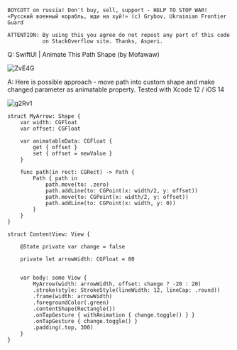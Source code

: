 ```
BOYCOTT on russia! Don't buy, sell, support - HELP TO STOP WAR!
«Русский военный корабль, иди на хуй!» (c) Grybov, Ukrainian Frontier Guard

ATTENTION: By using this you agree do not repost any part of this code
           on StackOverflow site. Thanks, Asperi.
```

Q: SwiftUI | Animate This Path Shape (by Mofawaw)

![ZvE4G](https://user-images.githubusercontent.com/62171579/168001714-ed9fa863-2717-40ef-8e24-b65e71704c80.gif)

A: Here is possible approach - move path into custom shape and make changed parameter as animatable property. Tested with Xcode 12 / iOS 14

![g2Rv1](https://user-images.githubusercontent.com/62171579/168001619-ab72c32e-4808-4147-a9eb-b4f9e1aa54b2.gif)

```
struct MyArrow: Shape {
	var width: CGFloat
	var offset: CGFloat
	
	var animatableData: CGFloat {
		get { offset }
		set { offset = newValue }
	}
	
	func path(in rect: CGRect) -> Path {
        Path { path in
            path.move(to: .zero)
            path.addLine(to: CGPoint(x: width/2, y: offset))
            path.move(to: CGPoint(x: width/2, y: offset))
            path.addLine(to: CGPoint(x: width, y: 0))
        }
	}
}

struct ContentView: View {
    
    @State private var change = false
    
    private let arrowWidth: CGFloat = 80
    
    
    var body: some View {
		MyArrow(width: arrowWidth, offset: change ? -20 : 20)
        .stroke(style: StrokeStyle(lineWidth: 12, lineCap: .round))
        .frame(width: arrowWidth)
        .foregroundColor(.green)
        .contentShape(Rectangle())
        .onTapGesture { withAnimation { change.toggle() } }
        .onTapGesture { change.toggle() }
        .padding(.top, 300)
    }
}
```
